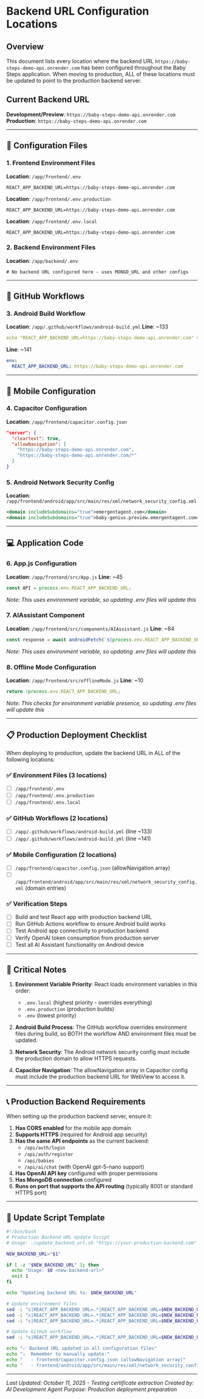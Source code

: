 # Backend URL Configuration Locations

## Overview
This document lists every location where the backend URL `https://baby-steps-demo-api.onrender.com` has been configured throughout the Baby Steps application. When moving to production, ALL of these locations must be updated to point to the production backend server.

## Current Backend URL
**Development/Preview**: `https://baby-steps-demo-api.onrender.com`
**Production**: `https://baby-steps-demo-api.onrender.com`

---

## 🔧 Configuration Files

### 1. Frontend Environment Files
**Location**: `/app/frontend/.env`
```
REACT_APP_BACKEND_URL=https://baby-steps-demo-api.onrender.com
```

**Location**: `/app/frontend/.env.production` 
```
REACT_APP_BACKEND_URL=https://baby-steps-demo-api.onrender.com
```

**Location**: `/app/frontend/.env.local`
```
REACT_APP_BACKEND_URL=https://baby-steps-demo-api.onrender.com
```

### 2. Backend Environment Files
**Location**: `/app/backend/.env`
```
# No backend URL configured here - uses MONGO_URL and other configs
```

---

## 🤖 GitHub Workflows

### 3. Android Build Workflow
**Location**: `/app/.github/workflows/android-build.yml`
**Line**: ~133
```yaml
echo "REACT_APP_BACKEND_URL=https://baby-steps-demo-api.onrender.com" > .env.production
```

**Line**: ~141
```yaml
env:
  REACT_APP_BACKEND_URL: https://baby-steps-demo-api.onrender.com
```

---

## 📱 Mobile Configuration

### 4. Capacitor Configuration
**Location**: `/app/frontend/capacitor.config.json`
```json
"server": {
  "cleartext": true,
  "allowNavigation": [
    "https://baby-steps-demo-api.onrender.com",
    "https://baby-steps-demo-api.onrender.com/*"
  ]
}
```

### 5. Android Network Security Config
**Location**: `/app/frontend/android/app/src/main/res/xml/network_security_config.xml`
```xml
<domain includeSubdomains="true">emergentagent.com</domain>
<domain includeSubdomains="true">baby-genius.preview.emergentagent.com</domain>
```

---

## 💻 Application Code

### 6. App.js Configuration
**Location**: `/app/frontend/src/App.js`
**Line**: ~45
```javascript
const API = process.env.REACT_APP_BACKEND_URL;
```
*Note: This uses environment variable, so updating .env files will update this*

### 7. AIAssistant Component
**Location**: `/app/frontend/src/components/AIAssistant.js`
**Line**: ~84
```javascript
const response = await androidFetch(`${process.env.REACT_APP_BACKEND_URL}/api/ai/chat`, {
```
*Note: This uses environment variable, so updating .env files will update this*

### 8. Offline Mode Configuration
**Location**: `/app/frontend/src/offlineMode.js`
**Line**: ~10
```javascript
return !process.env.REACT_APP_BACKEND_URL;
```
*Note: This checks for environment variable presence, so updating .env files will update this*

---

## 📋 Production Deployment Checklist

When deploying to production, update the backend URL in ALL of the following locations:

### ✅ Environment Files (3 locations)
- [ ] `/app/frontend/.env`
- [ ] `/app/frontend/.env.production`
- [ ] `/app/frontend/.env.local`

### ✅ GitHub Workflows (2 locations)
- [ ] `/app/.github/workflows/android-build.yml` (line ~133)
- [ ] `/app/.github/workflows/android-build.yml` (line ~141)

### ✅ Mobile Configuration (2 locations)
- [ ] `/app/frontend/capacitor.config.json` (allowNavigation array)
- [ ] `/app/frontend/android/app/src/main/res/xml/network_security_config.xml` (domain entries)

### ✅ Verification Steps
- [ ] Build and test React app with production backend URL
- [ ] Run GitHub Actions workflow to ensure Android build works
- [ ] Test Android app connectivity to production backend
- [ ] Verify OpenAI token consumption from production server
- [ ] Test all AI Assistant functionality on Android device

---

## 🚨 Critical Notes

1. **Environment Variable Priority**: React loads environment variables in this order:
   - `.env.local` (highest priority - overrides everything)
   - `.env.production` (production builds)
   - `.env` (lowest priority)

2. **Android Build Process**: The GitHub workflow overrides environment files during build, so BOTH the workflow AND environment files must be updated.

3. **Network Security**: The Android network security config must include the production domain to allow HTTPS requests.

4. **Capacitor Navigation**: The allowNavigation array in Capacitor config must include the production backend URL for WebView to access it.

---

## 📞 Production Backend Requirements

When setting up the production backend server, ensure it:

1. **Has CORS enabled** for the mobile app domain
2. **Supports HTTPS** (required for Android app security)
3. **Has the same API endpoints** as the current backend:
   - `/api/auth/login`
   - `/api/auth/register`
   - `/api/babies`
   - `/api/ai/chat` (with OpenAI gpt-5-nano support)
4. **Has OpenAI API key** configured with proper permissions
5. **Has MongoDB connection** configured
6. **Runs on port that supports the API routing** (typically 8001 or standard HTTPS port)

---

## 🔄 Update Script Template

```bash
#!/bin/bash
# Production Backend URL Update Script
# Usage: ./update_backend_url.sh "https://your-production-backend.com"

NEW_BACKEND_URL="$1"

if [ -z "$NEW_BACKEND_URL" ]; then
  echo "Usage: $0 <new-backend-url>"
  exit 1
fi

echo "Updating backend URL to: $NEW_BACKEND_URL"

# Update environment files
sed -i "s|REACT_APP_BACKEND_URL=.*|REACT_APP_BACKEND_URL=$NEW_BACKEND_URL|g" frontend/.env
sed -i "s|REACT_APP_BACKEND_URL=.*|REACT_APP_BACKEND_URL=$NEW_BACKEND_URL|g" frontend/.env.production
sed -i "s|REACT_APP_BACKEND_URL=.*|REACT_APP_BACKEND_URL=$NEW_BACKEND_URL|g" frontend/.env.local

# Update GitHub workflow
sed -i "s|REACT_APP_BACKEND_URL=.*|REACT_APP_BACKEND_URL=$NEW_BACKEND_URL|g" .github/workflows/android-build.yml

echo "✅ Backend URL updated in all configuration files"
echo "⚠️  Remember to manually update:"
echo "   - frontend/capacitor.config.json (allowNavigation array)"
echo "   - frontend/android/app/src/main/res/xml/network_security_config.xml (domain entries)"
```

---

*Last Updated: October 11, 2025 - Testing certificate extraction*
*Created by: AI Development Agent*
*Purpose: Production deployment preparation*